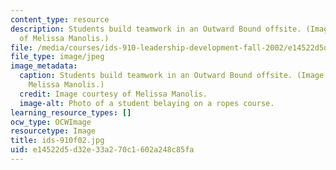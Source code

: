 ```yaml
---
content_type: resource
description: Students build teamwork in an Outward Bound offsite. (Image courtesy
  of Melissa Manolis.)
file: /media/courses/ids-910-leadership-development-fall-2002/e14522d5d32e33a270c1602a248c85fa_ids-910f02.jpg
file_type: image/jpeg
image_metadata:
  caption: Students build teamwork in an Outward Bound offsite. (Image courtesy of
    Melissa Manolis.)
  credit: Image courtesy of Melissa Manolis.
  image-alt: Photo of a student belaying on a ropes course.
learning_resource_types: []
ocw_type: OCWImage
resourcetype: Image
title: ids-910f02.jpg
uid: e14522d5-d32e-33a2-70c1-602a248c85fa
---
```

